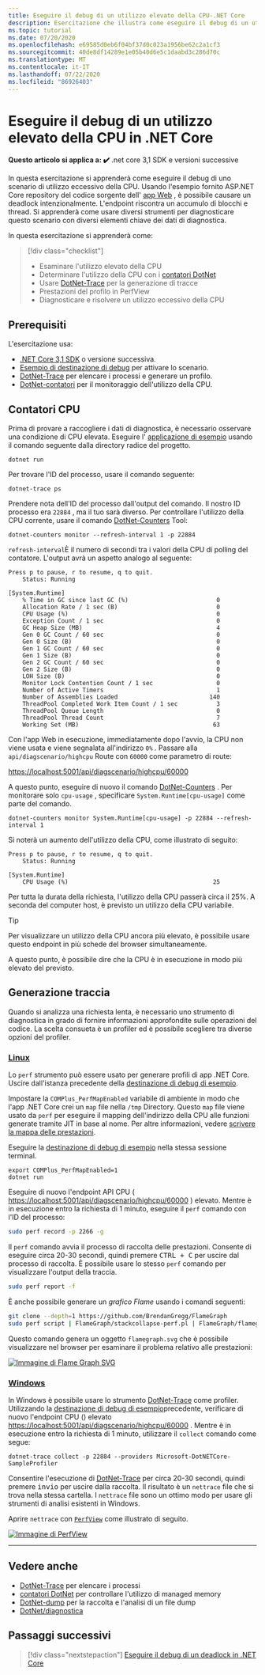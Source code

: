 ```yaml
---
title: Eseguire il debug di un utilizzo elevato della CPU-.NET Core
description: Esercitazione che illustra come eseguire il debug di un utilizzo elevato della CPU in .NET Core.
ms.topic: tutorial
ms.date: 07/20/2020
ms.openlocfilehash: e69585d0eb6f04bf37d0c023a1956be62c2a1cf3
ms.sourcegitcommit: 40de8df14289e1e05b40d6e5c1daabd3c286d70c
ms.translationtype: MT
ms.contentlocale: it-IT
ms.lasthandoff: 07/22/2020
ms.locfileid: "86926403"
---
```

# <a name="debug-high-cpu-usage-in-net-core"></a>Eseguire il debug di un utilizzo elevato della CPU in .NET Core

**Questo articolo si applica a: ✔️** .net core 3,1 SDK e versioni successive

In questa esercitazione si apprenderà come eseguire il debug di uno scenario di utilizzo eccessivo della CPU. Usando l'esempio fornito ASP.NET Core repository del codice sorgente dell' [app Web](https://docs.microsoft.com/samples/dotnet/samples/diagnostic-scenarios) , è possibile causare un deadlock intenzionalmente. L'endpoint riscontra un accumulo di blocchi e thread. Si apprenderà come usare diversi strumenti per diagnosticare questo scenario con diversi elementi chiave dei dati di diagnostica.

In questa esercitazione si apprenderà come:

> [!div class="checklist"]
>
> - Esaminare l'utilizzo elevato della CPU
> - Determinare l'utilizzo della CPU con i [contatori DotNet](dotnet-counters.md)
> - Usare [DotNet-Trace](dotnet-trace.md) per la generazione di tracce
> - Prestazioni del profilo in PerfView
> - Diagnosticare e risolvere un utilizzo eccessivo della CPU

## <a name="prerequisites"></a>Prerequisiti

L'esercitazione usa:

- [.NET Core 3,1 SDK](https://dotnet.microsoft.com/download/dotnet-core) o versione successiva.
- [Esempio di destinazione di debug](https://docs.microsoft.com/samples/dotnet/samples/diagnostic-scenarios) per attivare lo scenario.
- [DotNet-Trace](dotnet-trace.md) per elencare i processi e generare un profilo.
- [DotNet-contatori](dotnet-counters.md) per il monitoraggio dell'utilizzo della CPU.

## <a name="cpu-counters"></a>Contatori CPU

Prima di provare a raccogliere i dati di diagnostica, è necessario osservare una condizione di CPU elevata. Eseguire l' [applicazione di esempio](https://docs.microsoft.com/samples/dotnet/samples/diagnostic-scenarios) usando il comando seguente dalla directory radice del progetto.

```dotnetcli
dotnet run
```

Per trovare l'ID del processo, usare il comando seguente:

```dotnetcli
dotnet-trace ps
```

Prendere nota dell'ID del processo dall'output del comando. Il nostro ID processo era `22884` , ma il tuo sarà diverso. Per controllare l'utilizzo della CPU corrente, usare il comando [DotNet-Counters](dotnet-counters.md) Tool:

```dotnetcli
dotnet-counters monitor --refresh-interval 1 -p 22884
```

`refresh-interval`È il numero di secondi tra i valori della CPU di polling del contatore. L'output avrà un aspetto analogo al seguente:

```console
Press p to pause, r to resume, q to quit.
    Status: Running

[System.Runtime]
    % Time in GC since last GC (%)                         0
    Allocation Rate / 1 sec (B)                            0
    CPU Usage (%)                                          0
    Exception Count / 1 sec                                0
    GC Heap Size (MB)                                      4
    Gen 0 GC Count / 60 sec                                0
    Gen 0 Size (B)                                         0
    Gen 1 GC Count / 60 sec                                0
    Gen 1 Size (B)                                         0
    Gen 2 GC Count / 60 sec                                0
    Gen 2 Size (B)                                         0
    LOH Size (B)                                           0
    Monitor Lock Contention Count / 1 sec                  0
    Number of Active Timers                                1
    Number of Assemblies Loaded                          140
    ThreadPool Completed Work Item Count / 1 sec           3
    ThreadPool Queue Length                                0
    ThreadPool Thread Count                                7
    Working Set (MB)                                      63
```

Con l'app Web in esecuzione, immediatamente dopo l'avvio, la CPU non viene usata e viene segnalata all'indirizzo `0%` . Passare alla `api/diagscenario/highcpu` Route con `60000` come parametro di route:

[https://localhost:5001/api/diagscenario/highcpu/60000](https://localhost:5001/api/diagscenario/highcpu/60000)

A questo punto, eseguire di nuovo il comando [DotNet-Counters](dotnet-counters.md) . Per monitorare solo `cpu-usage` , specificare `System.Runtime[cpu-usage]` come parte del comando.

```dotnetcli
dotnet-counters monitor System.Runtime[cpu-usage] -p 22884 --refresh-interval 1
```

Si noterà un aumento dell'utilizzo della CPU, come illustrato di seguito:

```console
Press p to pause, r to resume, q to quit.
    Status: Running

[System.Runtime]
    CPU Usage (%)                                         25
```

Per tutta la durata della richiesta, l'utilizzo della CPU passerà circa il 25%. A seconda del computer host, è previsto un utilizzo della CPU variabile.

> [!TIP]
> Per visualizzare un utilizzo della CPU ancora più elevato, è possibile usare questo endpoint in più schede del browser simultaneamente.

A questo punto, è possibile dire che la CPU è in esecuzione in modo più elevato del previsto.

## <a name="trace-generation"></a>Generazione traccia

Quando si analizza una richiesta lenta, è necessario uno strumento di diagnostica in grado di fornire informazioni approfondite sulle operazioni del codice. La scelta consueta è un profiler ed è possibile scegliere tra diverse opzioni del profiler.

### <a name="linux"></a>[Linux](#tab/linux)

Lo `perf` strumento può essere usato per generare profili di app .NET Core. Uscire dall'istanza precedente della [destinazione di debug di esempio](https://docs.microsoft.com/samples/dotnet/samples/diagnostic-scenarios).

Impostare la `COMPlus_PerfMapEnabled` variabile di ambiente in modo che l'app .NET Core crei un `map` file nella `/tmp` Directory. Questo `map` file viene usato da `perf` per eseguire il mapping dell'indirizzo della CPU alle funzioni generate tramite JIT in base al nome. Per altre informazioni, vedere [scrivere la mappa delle prestazioni](../run-time-config/debugging-profiling.md#write-perf-map).

Eseguire la [destinazione di debug di esempio](https://docs.microsoft.com/samples/dotnet/samples/diagnostic-scenarios) nella stessa sessione terminal.

```dotnetcli
export COMPlus_PerfMapEnabled=1
dotnet run
```

Eseguire di nuovo l'endpoint API CPU ( <https://localhost:5001/api/diagscenario/highcpu/60000> ) elevato. Mentre è in esecuzione entro la richiesta di 1 minuto, eseguire il `perf` comando con l'ID del processo:

```bash
sudo perf record -p 2266 -g
```

Il `perf` comando avvia il processo di raccolta delle prestazioni. Consente di eseguire circa 20-30 secondi, quindi premere <kbd>CTRL + C</kbd> per uscire dal processo di raccolta. È possibile usare lo stesso `perf` comando per visualizzare l'output della traccia.

```bash
sudo perf report -f
```

È anche possibile generare un _grafico Flame_ usando i comandi seguenti:

```bash
git clone --depth=1 https://github.com/BrendanGregg/FlameGraph
sudo perf script | FlameGraph/stackcollapse-perf.pl | FlameGraph/flamegraph.pl > flamegraph.svg
```

Questo comando genera un oggetto `flamegraph.svg` che è possibile visualizzare nel browser per esaminare il problema relativo alle prestazioni:

[![Immagine di Flame Graph SVG](media/flamegraph.jpg)](media/flamegraph.jpg#lightbox)

### <a name="windows"></a>[Windows](#tab/windows)

In Windows è possibile usare lo strumento [DotNet-Trace](dotnet-trace.md) come profiler. Utilizzando la [destinazione di debug di esempio](https://docs.microsoft.com/samples/dotnet/samples/diagnostic-scenarios)precedente, verificare di nuovo l'endpoint CPU () elevato <https://localhost:5001/api/diagscenario/highcpu/60000> . Mentre è in esecuzione entro la richiesta di 1 minuto, utilizzare il `collect` comando come segue:

```dotnetcli
dotnet-trace collect -p 22884 --providers Microsoft-DotNETCore-SampleProfiler
```

Consentire l'esecuzione di [DotNet-Trace](dotnet-trace.md) per circa 20-30 secondi, quindi premere <kbd>invio</kbd> per uscire dalla raccolta. Il risultato è un `nettrace` file che si trova nella stessa cartella. I `nettrace` file sono un ottimo modo per usare gli strumenti di analisi esistenti in Windows.

Aprire `nettrace` con [`PerfView`](https://github.com/microsoft/perfview/blob/master/documentation/Downloading.md) come illustrato di seguito.

[![Immagine di PerfView](media/perfview.jpg)](media/perfview.jpg#lightbox)

---

## <a name="see-also"></a>Vedere anche

- [DotNet-Trace](dotnet-trace.md) per elencare i processi
- [contatori DotNet](dotnet-counters.md) per controllare l'utilizzo di managed memory
- [DotNet-dump](dotnet-dump.md) per la raccolta e l'analisi di un file dump
- [DotNet/diagnostica](https://github.com/dotnet/diagnostics/tree/master/documentation/tutorial)

## <a name="next-steps"></a>Passaggi successivi

> [!div class="nextstepaction"]
> [Eseguire il debug di un deadlock in .NET Core](debug-deadlock.md)
